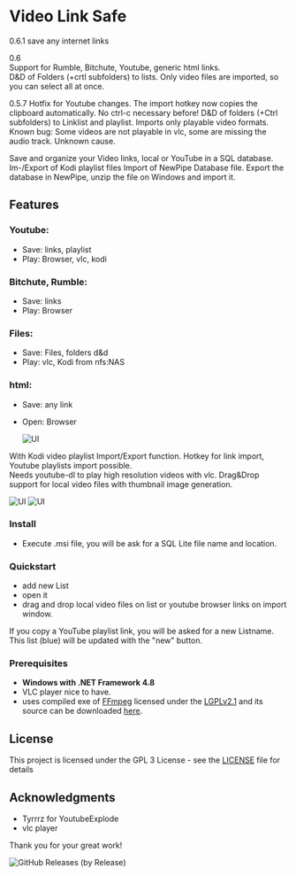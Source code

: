 # Video Link Safe
0.6.1 
save any internet links

0.6  
Support for Rumble, Bitchute, Youtube, generic html links.  
D&D of Folders (+crtl subfolders) to lists. Only video files are imported, so you can select all at once.

0.5.7  Hotfix for Youtube changes. The import hotkey now copies the clipboard automatically. No ctrl-c necessary before!
D&D of folders (+Ctrl subfolders) to Linklist and playlist. Imports only playable video formats.  
Known bug: Some videos are not playable in vlc, some are missing the audio track. Unknown cause. 


Save and organize your Video links, local or YouTube in a SQL database. Im-/Export of Kodi playlist files 
Import of NewPipe Database file. Export the database in NewPipe, unzip the file on Windows and import it. 

## Features

### Youtube:  
- Save: links, playlist  
- Play: Browser, vlc, kodi

### Bitchute, Rumble:  
- Save: links  
- Play: Browser  

### Files:    
- Save: Files, folders d&d  
- Play: vlc, Kodi from nfs:NAS  

### html:  
- Save: any link  
- Open: Browser  
  
  
  ![UI](dropzone1.png) 
  
With Kodi video playlist Import/Export function. Hotkey for link import, Youtube playlists import possible.  
Needs youtube-dl to play high resolution videos with vlc.  Drag&Drop support for local video files with thumbnail image generation. 

 ![UI](grid1.png) ![UI](VideoLinkSafe_1.PNG)
   
   
### Install

- Execute .msi file, you will be ask for a SQL Lite file name and location. 

### Quickstart

- add new List
- open it
- drag and drop local video files on list or youtube browser links on import window.

If you copy a YouTube playlist link, you will be asked for a new Listname. This list (blue) will be updated with the "new" button.
 
### Prerequisites

- **Windows with .NET Framework 4.8** 
- VLC player nice to have.
- uses compiled exe of <a href=http://ffmpeg.org>FFmpeg</a> licensed under the <a href=http://www.gnu.org/licenses/old-licenses/lgpl-2.1.html>LGPLv2.1</a> and its source can be downloaded <a href=https://github.com/FFmpeg/FFmpeg>here</a>.


 
## License

This project is licensed under the GPL 3 License - see the [LICENSE](LICENSE) file for details

## Acknowledgments

* Tyrrrz for YoutubeExplode 
* vlc player

Thank you for your great work!
 
 
![GitHub Releases (by Release)](https://img.shields.io/github/downloads/Isayso/VideoLinkSafe/total)


